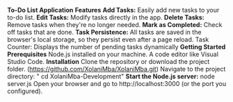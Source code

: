 **To-Do List Application**
**Features**
**Add Tasks:** Easily add new tasks to your to-do list.
**Edit Tasks:** Modify tasks directly in the app.
**Delete Tasks:** Remove tasks when they're no longer needed.
**Mark as Completed:** Check off tasks that are done.
**Task Persistence:** All tasks are saved in the browser's local storage, so they persist even after a page reload.
Task Counter: Displays the number of pending tasks dynamically
**Getting Started**
**Prerequisites**
Node.js installed on your machine.
A code editor like Visual Studio Code.
**Installation**
Clone the repository or download the project folder.
(https://github.com/XolaniMba/XolaniMba.git)
Navigate to the project directory: " cd XolaniMba-Development"
**Start the Node.js server:**
node server.js
Open your browser and go to http://localhost:3000 (or the port you configured).
